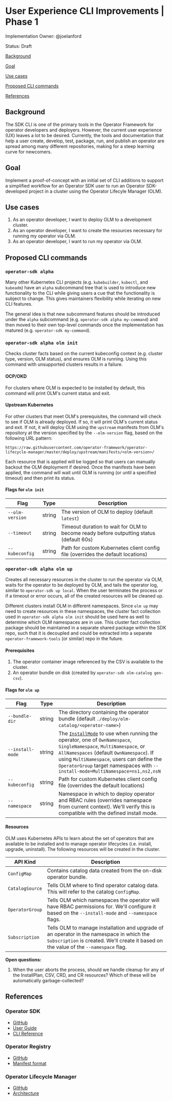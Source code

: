 # User Experience CLI Improvements | Phase 1

Implementation Owner: @joelanford

Status: Draft

[Background](#Background)

[Goal](#Goal)

[Use cases](#Use_cases)

[Proposed CLI commands](#Proposed_CLI_commands)

[References](#References)

## Background

The SDK CLI is one of the primary tools in the Operator Framework for operator developers and
deployers. However, the current user experience (UX) leaves a lot to be desired. Currently, the
tools and documentation that help a user create, develop, test, package, run, and publish an
operator are spread among many different repositories, making for a steep learning curve for 
newcomers.

## Goal

Implement a proof-of-concept with an initial set of CLI additions to support a simplified workflow for an Operator SDK user to run an Operator SDK-developed project in a cluster using the Operator Lifecyle Manager (OLM).

## Use cases

1. As an operator developer, I want to deploy OLM to a development cluster.
2. As an operator developer, I want to create the resources necessary for running my operator via OLM.
3. As an operator developer, I want to run my operator via OLM.

## Proposed CLI commands

### `operator-sdk alpha`

Many other Kubernetes CLI projects (e.g. `kubebuilder`, `kubectl`, and `kubeadm`) have an `alpha` subcommand tree that is used to introduce new functionality to the CLI while giving users a cue that the functionality is subject to change. This gives maintainers flexibility while iterating on new CLI features.

The general idea is that new subcommand features should be introduced under the `alpha` subcommand (e.g. `operator-sdk alpha my-command`) and then moved to their own top-level commands once the implementation has matured (e.g. `operator-sdk my-command`).

### `operator-sdk alpha olm init`

Checks cluster facts based on the current kubeconfig context (e.g. cluster type, version, OLM status), and ensures OLM is running. Using this command with unsupported clusters results in a failure.

#### OCP/OKD

For clusters where OLM is expected to be installed by default, this command will print OLM's current status and exit.

#### Upstream Kubernetes

For other clusters that meet OLM's prerequisites, the command will check to see if OLM is already deployed. If so, it will print OLM's current status and exit. If not, it will deploy OLM using the `upstream` manifests from OLM's repository at the version specified by the `--olm-version` flag, based on the following URL pattern:

`https://raw.githubusercontent.com/operator-framework/operator-lifecycle-manager/master/deploy/upstream/manifests/<olm-version>/`

Each resource that is applied will be logged so that users can manually backout the OLM deployment if desired. Once the manifests have been applied, the command will wait until OLM is running (or until a specified timeout) and then print its status.

#### Flags for `olm init`

| Flag             | Type   | Description                                                                                     |
|------------------|--------|-------------------------------------------------------------------------------------------------|
| `--olm-version`  | string | The version of OLM to deploy (default `latest`)                                                 |
| `--timeout`      | string | Timeout duration to wait for OLM to become ready before outputting status (default 60s)         |
| `--kubeconfig`   | string | Path for custom Kubernetes client config file (overrides the default locations)                 |

### `operator-sdk alpha olm up`

Creates all necessary resources in the cluster to run the operator via OLM, waits for the operator to be deployed by OLM, and tails the operator log, similar to `operator-sdk up local`. When the user terminates the process or if a timeout or error occurs, all of the created resources will be cleaned up.

Different clusters install OLM in different namespaces. Since `olm up` may need to create resources in these namespaces, the cluster fact collection used in `operator-sdk alpha olm init` should be used here as well to determine which OLM namespaces are in use. This cluster fact collection package should be maintained in a separate shared package within the SDK repo, such that it is decoupled and could be extracted into a separate `operator-framework-tools` (or similar) repo in the future.

#### Prerequisites

1. The operator container image referenced by the CSV is available to the cluster.
2. An operator bundle on disk (created by `operator-sdk olm-catalog gen-csv`).

#### Flags for `olm up`

| Flag             | Type   | Description                                                                                     |
|------------------|--------|-------------------------------------------------------------------------------------------------|
| `--bundle-dir`   | string | The directory containing the operator bundle (default `./deploy/olm-catalog/<operator-name>`)   |
| `--install-mode` | string | The [`InstallMode`][olm_install_modes] to use when running the operator, one of `OwnNamespace`, `SingleNamespace`, `MultiNamespace`, or `AllNamespaces` (default `OwnNamespace`). If using `MultiNamespace`, users can define the `OperatorGroup` target namespaces with `--install-mode=MultiNamespace=ns1,ns2,nsN`  |
| `--kubeconfig`   | string | Path for custom Kubernetes client config file (overrides the default locations)                 |
| `--namespace`    | string | Namespace in which to deploy operator and RBAC rules (overrides namespace from current context). We'll verify this is compatible with the defined install mode. |

#### Resources

OLM uses Kubernetes APIs to learn about the set of operators that are available to be installed and to manage operator lifecycles (i.e. install, upgrade, uninstall). The following resources will be created in the cluster.

| API Kind        | Description  |
|-----------------|--------------|
| `ConfigMap`     | Contains catalog data created from the on-disk operator bundle. |
| `CatalogSource` | Tells OLM where to find operator catalog data. This will refer to the catalog `ConfigMap`. |
| `OperatorGroup` | Tells OLM which namespaces the operator will have RBAC permissions for. We'll configure it based on the `--install-mode` and `--namespace` flags. |
| `Subscription`  | Tells OLM to manage installation and upgrade of an operator in the namespace in which the `Subscription` is created. We'll create it based on the value of the `--namespace` flag. |

**Open questions:** 
1. When the user aborts the process, should we handle cleanup for any of the InstallPlan, CSV, CRD, and CR resources? Which of these will be automatically garbage-collected?

## References

### Operator SDK

* [GitHub][osdk_github]
* [User Guide][osdk_user_guide]
* [CLI Reference][osdk_cli]

### Operator Registry

* [GitHub][registry_github]
* [Manifest format][registry_manifest_format]

### Operator Lifecycle Manager

* [GitHub][olm_github]
* [Architecture][olm_arch]

[osdk_github]: https://github.com/operator-framework/operator-sdk
[osdk_user_guide]: https://github.com/operator-framework/operator-sdk/blob/master/doc/user-guide.md
[osdk_cli]: https://github.com/operator-framework/operator-sdk/blob/master/doc/sdk-cli-reference.md


[registry_github]: https://github.com/operator-framework/operator-registry
[registry_manifest_format]: https://github.com/operator-framework/operator-registry#manifest-format

[olm_github]: https://github.com/operator-framework/operator-lifecycle-manager
[olm_arch]: https://github.com/operator-framework/operator-lifecycle-manager/blob/master/doc/design/architecture.md
[olm_install_modes]: https://github.com/operator-framework/operator-lifecycle-manager/blob/master/doc/design/operatorgroups.md#installmodes-and-supported-operatorgroups

